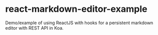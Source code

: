 # react-markdown-editor-example
Demo/example of using ReactJS with hooks for a persistent markdown editor with REST API in Koa.
